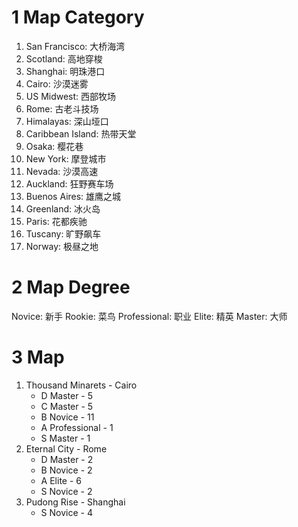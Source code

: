
# 1 Map Category

1. San Francisco: 大桥海湾
1. Scotland: 高地穿梭
1. Shanghai: 明珠港口
1. Cairo: 沙漠迷雾
1. US Midwest: 西部牧场
1. Rome: 古老斗技场
1. Himalayas: 深山垭口
1. Caribbean Island: 热带天堂
1. Osaka: 樱花巷
1. New York: 摩登城市
1. Nevada: 沙漠高速
1. Auckland: 狂野赛车场
1. Buenos Aires: 雄鹰之城
1. Greenland: 冰火岛
1. Paris: 花都疾驰
1. Tuscany: 旷野飙车
1. Norway: 极昼之地

# 2 Map Degree

Novice: 新手
Rookie: 菜鸟
Professional: 职业
Elite: 精英
Master: 大师

# 3 Map

1. Thousand Minarets - Cairo
    * D Master - 5
    * C Master - 5
    * B Novice - 11
    * A Professional - 1
    * S Master - 1
1. Eternal City - Rome
    * D Master - 2
    * B Novice - 2
    * A Elite - 6
    * S Novice - 2
1. Pudong Rise - Shanghai
    * S Novice - 4
